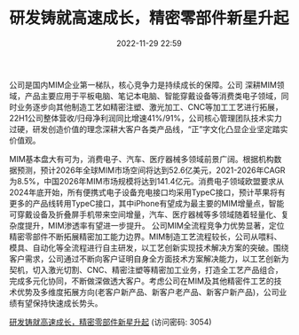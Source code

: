 ﻿---
title: 研发铸就高速成长，精密零部件新星升起
date: 2022-11-29 22:59
tags:
- 统联精密
updated: 1970-01-01 08:00:00
---

公司是国内MIM企业第一梯队，核心竞争力是持续成长的保障。公司
深耕MIM领域，产品主要应用于平板电脑、笔记本电脑、智能穿戴设备等消费类电子领域，同时业务逐步向其他制造工艺如精密注塑、激光加工、CNC等加工工艺进行拓展，22H1公司整体营收/归母净利润同比增速41%/91%，公司核心管理团队技术实力过硬，研发创造价值的理念深耕大客户各类产品线，“正”字文化凸显企业坚定踏实价值观。
<!-- more -->
MIM基本盘大有可为，消费电子、汽车、医疗器械多领域前景广阔。根据机构数据预测，预计2026年全球MIM市场空间将达到52.6亿美元，2021-2026年CAGR为8.5%，中国2026年MIM市场规模将达到141.4亿元。消费电子领域欧盟要求从2024年底开始，所有便携式电子设备充电接口均采用TypeC接口，预计苹果将有更多的产品线转用TypeC接口，其中iPhone有望成为最主要的MIM增量点，智能可穿戴设备及折叠屏手机带来空间增量，汽车、医疗器械等多领域随着轻量化、复杂度提升，MIM渗透率有望进一步提升。
公司MIM全流程竞争力优势显著，定位精密零部件不断拓展精密加工能力边界。MIM制造工艺流程较长，公司从喂料、模具、自动化等全流程进行自主研发，以工艺创新实现技术解决方案的突破。围绕客户需求，公司通过不断向客户证明自身全方面技术方案解决能力，以工艺创新为契机，切入激光切割、CNC、精密注塑等精密加工业务，打造全工艺产品组合，完成多元化协同，不断做深做透大客户。考虑公司在MIM及其他精密件工艺的技术优势及多维度拓展方向(老客户新产品、新客户老产品、新客户新产品)，公司业绩有望保持快速成长势头。

[研发铸就高速成长，精密零部件新星升起](https://url12.ctfile.com/f/3948612-735800954-8c7c70?p=3054)
(访问密码: 3054)

